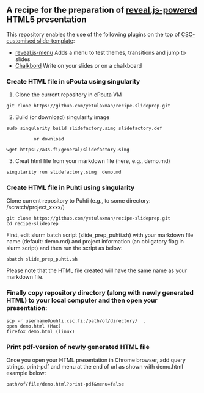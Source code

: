 ## A recipe for the preparation of [reveal.js-powered](https://github.com/hakimel/reveal.js/) HTML5 presentation

This repository enables the use of  the following plugins on the top of [CSC-customised slide-template](https://github.com/csc-training/slide-template.git):

* [reveal.js-menu](https://github.com/denehyg/reveal.js-menu) Adds a menu to
  test themes, transitions and jump to slides
* [Chalkbord](https://github.com/rajgoel/reveal.js-plugins/tree/master/chalkboard)
  Write on your slides or on a chalkboard


### Create HTML file in cPouta using singularity

1. Clone the current repository in cPouta VM

```
git clone https://github.com/yetulaxman/recipe-slideprep.git
```
2. Build (or download) singularity image 
```
sudo singularity build slidefactory.simg slidefactory.def
```
              or download 
```
wget https://a3s.fi/general/slidefactory.simg
```
3. Creat html file from your markdown file (here, e.g., demo.md)

```
singularity run slidefactory.simg  demo.md
```


### Create HTML file in Puhti using singularity

Clone current repository to Puhti (e.g., to some directory: /scratch/project_xxxx/) 


```
git clone https://github.com/yetulaxman/recipe-slideprep.git
cd recipe-slideprep
```

First, edit slurm batch script (slide_prep_puhti.sh) with your markdown file name (default: demo.md) and project information (an obligatory flag in slurm script)  and then run the script as below:

```
sbatch slide_prep_puhti.sh
```
Please note that the HTML file created will have the same name as your markdown file.

### Finally copy repository directory (along with newly generated HTML) to your local computer and then open your presentation:

```
scp -r username@puhti.csc.fi:/path/of/directory/  .
open demo.html (Mac)
firefox demo.html (linux)
```

### Print pdf-version of newly generated HTML file 

Once you open your HTML presentation in Chrome browser, add query strings, print-pdf and menu at the end of url as shown with demo.html example below:

```
path/of/file/demo.html?print-pdf&menu=false 
```

    
